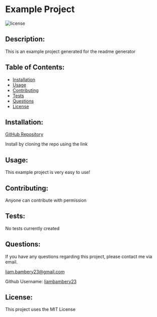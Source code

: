 # Example Project

  ![license](https://img.shields.io/badge/license-MIT-green)

  ## Description: 

  This is an example project generated for the readme generator

  ## Table of Contents:
  * [Installation](#installation)
  * [Usage](#usage)
  * [Contributing](#contrubiting)
  * [Tests](#tests)
  * [Questions](#questions)
  * [License](#license)

  ## Installation: 

  [GitHub Repository](https://github.com/liambambery23/Example-Project)

  Install by cloning the repo using the link

  ## Usage: 

  This example project is very easy to use!

  ## Contributing: 

  Anyone can contribute with permission

  ## Tests: 

  No tests currently created

  ## Questions:

  If you have any questions regarding this project, please contact me via email.
  
  liam.bambery23@gmail.com

  Github Username: [liambambery23](https://github.com/liambambery23)


  ## License:

  This project uses the MIT License

